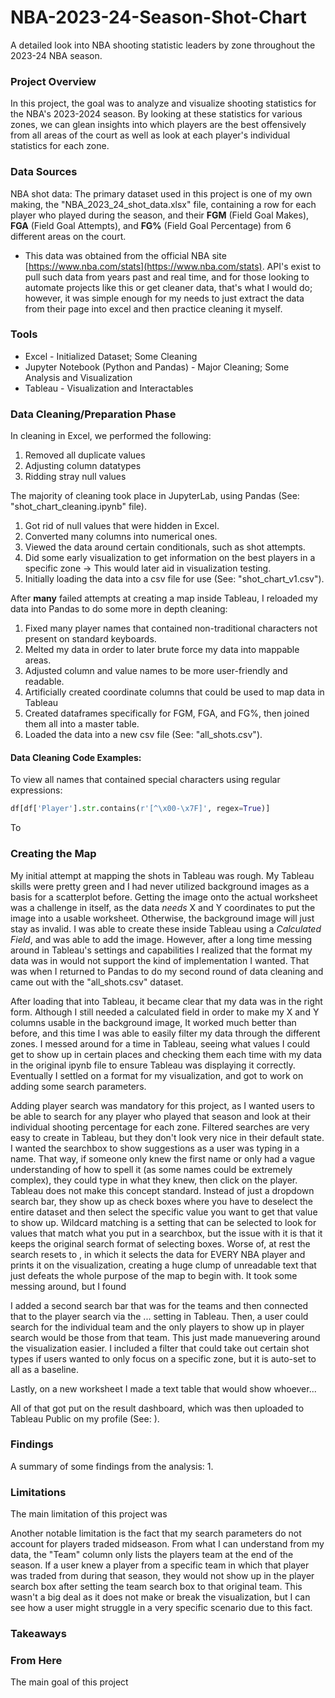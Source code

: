# NBA-2023-24-Season-Shot-Chart
A detailed look into NBA shooting statistic leaders by zone throughout the 2023-24 NBA season.

### Project Overview

In this project, the goal was to analyze and visualize shooting statistics for the NBA's 2023-2024 season. By looking at these statistics for various zones, we can glean insights into which players are the best offensively from all areas of the court as well as look at each player's individual statistics for each zone. 

### Data Sources

NBA shot data: The primary dataset used in this project is one of my own making, the "NBA_2023_24_shot_data.xlsx" file, containing a row for each player who played during the season, and their **FGM** (Field Goal Makes), **FGA** (Field Goal Attempts), and **FG%** (Field Goal Percentage) from 6 different areas on the court.
- This data was obtained from the official NBA site [https://www.nba.com/stats](https://www.nba.com/stats). API's exist to pull such data from years past and real time, and for those looking to automate projects like this or get cleaner data, that's what I would do; however, it was simple enough for my needs to just extract the data from their page into excel and then practice cleaning it myself.

### Tools

- Excel - Initialized Dataset; Some Cleaning
- Jupyter Notebook (Python and Pandas) - Major Cleaning; Some Analysis and Visualization
- Tableau - Visualization and Interactables
  
### Data Cleaning/Preparation Phase

In cleaning in Excel, we performed the following:
1. Removed all duplicate values
2. Adjusting column datatypes
3. Ridding stray null values

The majority of cleaning took place in JupyterLab, using Pandas (See: "shot_chart_cleaning.ipynb" file).
1. Got rid of null values that were hidden in Excel.
2. Converted many columns into numerical ones.
3. Viewed the data around certain conditionals, such as shot attempts.
4. Did some early visualization to get information on the best players in a specific zone -> This would later aid in visualization testing.
5. Initially loading the data into a csv file for use (See: "shot_chart_v1.csv").

After __many__ failed attempts at creating a map inside Tableau, I reloaded my data into Pandas to do some more in depth cleaning:
1. Fixed many player names that contained non-traditional characters not present on standard keyboards.
2. Melted my data in order to later brute force my data into mappable areas.
3. Adjusted column and value names to be more user-friendly and readable.
4. Artificially created coordinate columns that could be used to map data in Tableau
5. Created dataframes specifically for FGM, FGA, and FG%, then joined them all into a master table.
6. Loaded the data into a new csv file (See: "all_shots.csv").

#### Data Cleaning Code Examples:

To view all names that contained special characters using regular expressions:
```python
df[df['Player'].str.contains(r'[^\x00-\x7F]', regex=True)]
```

To 

### Creating the Map
My initial attempt at mapping the shots in Tableau was rough. My Tableau skills were pretty green and I had never utilized background images as a basis for a scatterplot before. Getting the image onto the actual worksheet was a challenge in itself, as the data _needs_ X and Y coordinates to put the image into a usable worksheet. Otherwise, the background image will just stay as invalid. I was able to create these inside Tableau using a *Calculated Field*, and was able to add the image. However, after a long time messing around in Tableau's settings and capabilities I realized that the format my data was in would not support the kind of implementation I wanted. That was when I returned to Pandas to do my second round of data cleaning and came out with the "all_shots.csv" dataset.

After loading that into Tableau, it became clear that my data was in the right form. Although I still needed a calculated field in order to make my X and Y columns usable in the background image, It worked much better than before, and this time I was able to easily filter my data through the different zones. I messed around for a time in Tableau, seeing what values I could get to show up in certain places and checking them each time with my data in the original ipynb file to ensure Tableau was displaying it correctly. Eventually I settled on a format for my visualization, and got to work on adding some search parameters.

Adding player search was mandatory for this project, as I wanted users to be able to search for any player who played that season and look at their individual shooting percentage for each zone. Filtered searches are very easy to create in Tableau, but they don't look very nice in their default state. I wanted the searchbox to show suggestions as a user was typing in a name. That way, if someone only knew the first name or only had a vague understanding of how to spell it (as some names could be extremely complex), they could type in what they knew, then click on the player. Tableau does not make this concept standard. Instead of just a dropdown search bar, they show up as check boxes where you have to deselect the entire dataset and then select the specific value you want to get that value to show up. Wildcard matching is a setting that can be selected to look for values that match what you put in a searchbox, but the issue with it is that it keeps the original search format of selecting boxes. Worse of, at rest the search resets to <ALL>, in which it selects the data for EVERY NBA player and prints it on the visualization, creating a huge clump of unreadable text that just defeats the whole purpose of the map to begin with. It took some messing around, but I found 

I added a second search bar that was for the teams and then connected that to the player search via the ... setting in Tableau. Then, a user could search for the individual team and the only players to show up in player search would be those from that team. This just made manuevering around the visualization easier. I included a filter that could take out certain shot types if users wanted to only focus on a specific zone, but it is auto-set to all as a baseline. 

Lastly, on a new worksheet I made a text table that would show whoever...

All of that got put on the result dashboard, which was then uploaded to Tableau Public on my profile (See: ).


### Findings
A summary of some findings from the analysis:
1. 

### Limitations

The main limitation of this project was 

Another notable limitation is the fact that my search parameters do not account for players traded midseason. From what I can understand from my data, the "Team" column only lists the players team at the end of the season. If a user knew a player from a specific team in which that player was traded from during that season, they would not show up in the player search box after setting the team search box to that original team. This wasn't a big deal as it does not make or break the visualization, but I can see how a user might struggle in a very specific scenario due to this fact.

### Takeaways


### From Here
The main goal of this project 
